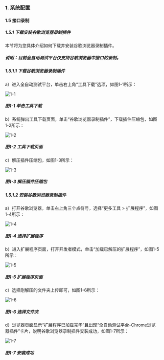 ### 1. 系统配置

#### 1.5 接口录制

##### 1.5.1 下载安装谷歌浏览器录制插件

本节将为您具体介绍如何下载并安装谷歌浏览器录制插件。

##### 说明：目前全自动测试平台仅支持谷歌浏览器中接口的录制。

##### 1.5.1.1 下载谷歌浏览器录制插件

a）进入全自动测试平台，单击右上角“工具下载”选项，如图1-1所示：

![1-1](https://www.feisuanyz.com/fstest/xtpz/google/google_1.png)

##### 图1-1 单击工具下载

b）系统弹出工具下载页面，单击“谷歌浏览器录制插件”，下载插件压缩包，如图1-2所示：

![1-2](https://www.feisuanyz.com/fstest/xtpz/google/google_2.png)

##### 图1-2 工具下载页面

c）解压插件压缩包，如图1-3所示：

![1-3](https://www.feisuanyz.com/fstest/xtpz/google/google_3.png)

##### 图1-3 解压插件压缩包

##### 1.5.1.2 安装谷歌浏览器录制插件

a）打开谷歌浏览器，单击右上角三个点符号，选择“更多工具 > 扩展程序”，如图1-4所示：

![1-4](https://www.feisuanyz.com/fstest/xtpz/google/google_4.png)

##### 图1-4 选择扩展程序

b）进入扩展程序页面，打开开发者模式，单击“加载已解压的扩展程序”，如图1-5所示：

![1-5](https://www.feisuanyz.com/fstest/xtpz/google/google_5.png)

##### 图1-5 扩展程序页面

c）选择刚解压的文件夹上传即可，如图1-6所示：

![1-6](https://www.feisuanyz.com/fstest/xtpz/google/google_6.png)

##### 图1-6 选择文件夹

d）浏览器页面显示“扩展程序已加载完毕”且出现“全自动测试平台-Chrome浏览器插件”卡片，说明谷歌浏览器录制插件安装成功，如图1-7所示：

![1-7](https://www.feisuanyz.com/fstest/xtpz/google/google_7.png)

##### 图1-7 安装成功
